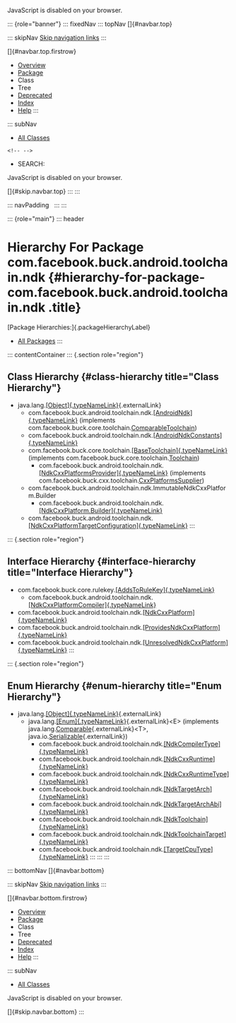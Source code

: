 <div>

JavaScript is disabled on your browser.

</div>

::: {role="banner"}
::: fixedNav
::: topNav
[]{#navbar.top}

::: skipNav
[Skip navigation links](#skip.navbar.top "Skip navigation links")
:::

[]{#navbar.top.firstrow}

-   [Overview](../../../../../../index.html)
-   [Package](package-summary.html)
-   Class
-   Tree
-   [Deprecated](../../../../../../deprecated-list.html)
-   [Index](../../../../../../index-all.html)
-   [Help](../../../../../../help-doc.html)
:::

::: subNav
-   [All Classes](../../../../../../allclasses.html)

```{=html}
<!-- -->
```
-   SEARCH:

<div>

<div>

JavaScript is disabled on your browser.

</div>

</div>

[]{#skip.navbar.top}
:::
:::

::: navPadding
 
:::
:::

::: {role="main"}
::: header
# Hierarchy For Package com.facebook.buck.android.toolchain.ndk {#hierarchy-for-package-com.facebook.buck.android.toolchain.ndk .title}

[Package Hierarchies:]{.packageHierarchyLabel}

-   [All Packages](../../../../../../overview-tree.html)
:::

::: contentContainer
::: {.section role="region"}
## Class Hierarchy {#class-hierarchy title="Class Hierarchy"}

-   java.lang.[[Object]{.typeNameLink}](http://docs.oracle.com/javase/7/docs/api/java/lang/Object.html?is-external=true "class or interface in java.lang"){.externalLink}
    -   com.facebook.buck.android.toolchain.ndk.[[AndroidNdk]{.typeNameLink}](AndroidNdk.html "class in com.facebook.buck.android.toolchain.ndk")
        (implements
        com.facebook.buck.core.toolchain.[ComparableToolchain](../../../core/toolchain/ComparableToolchain.html "interface in com.facebook.buck.core.toolchain"))
    -   com.facebook.buck.android.toolchain.ndk.[[AndroidNdkConstants]{.typeNameLink}](AndroidNdkConstants.html "class in com.facebook.buck.android.toolchain.ndk")
    -   com.facebook.buck.core.toolchain.[[BaseToolchain]{.typeNameLink}](../../../core/toolchain/BaseToolchain.html "class in com.facebook.buck.core.toolchain")
        (implements
        com.facebook.buck.core.toolchain.[Toolchain](../../../core/toolchain/Toolchain.html "interface in com.facebook.buck.core.toolchain"))
        -   com.facebook.buck.android.toolchain.ndk.[[NdkCxxPlatformsProvider]{.typeNameLink}](NdkCxxPlatformsProvider.html "class in com.facebook.buck.android.toolchain.ndk")
            (implements
            com.facebook.buck.cxx.toolchain.[CxxPlatformsSupplier](../../../cxx/toolchain/CxxPlatformsSupplier.html "interface in com.facebook.buck.cxx.toolchain"))
    -   com.facebook.buck.android.toolchain.ndk.ImmutableNdkCxxPlatform.Builder
        -   com.facebook.buck.android.toolchain.ndk.[[NdkCxxPlatform.Builder]{.typeNameLink}](NdkCxxPlatform.Builder.html "class in com.facebook.buck.android.toolchain.ndk")
    -   com.facebook.buck.android.toolchain.ndk.[[NdkCxxPlatformTargetConfiguration]{.typeNameLink}](NdkCxxPlatformTargetConfiguration.html "class in com.facebook.buck.android.toolchain.ndk")
:::

::: {.section role="region"}
## Interface Hierarchy {#interface-hierarchy title="Interface Hierarchy"}

-   com.facebook.buck.core.rulekey.[[AddsToRuleKey]{.typeNameLink}](../../../core/rulekey/AddsToRuleKey.html "interface in com.facebook.buck.core.rulekey")
    -   com.facebook.buck.android.toolchain.ndk.[[NdkCxxPlatformCompiler]{.typeNameLink}](NdkCxxPlatformCompiler.html "interface in com.facebook.buck.android.toolchain.ndk")
-   com.facebook.buck.android.toolchain.ndk.[[NdkCxxPlatform]{.typeNameLink}](NdkCxxPlatform.html "interface in com.facebook.buck.android.toolchain.ndk")
-   com.facebook.buck.android.toolchain.ndk.[[ProvidesNdkCxxPlatform]{.typeNameLink}](ProvidesNdkCxxPlatform.html "interface in com.facebook.buck.android.toolchain.ndk")
-   com.facebook.buck.android.toolchain.ndk.[[UnresolvedNdkCxxPlatform]{.typeNameLink}](UnresolvedNdkCxxPlatform.html "interface in com.facebook.buck.android.toolchain.ndk")
:::

::: {.section role="region"}
## Enum Hierarchy {#enum-hierarchy title="Enum Hierarchy"}

-   java.lang.[[Object]{.typeNameLink}](http://docs.oracle.com/javase/7/docs/api/java/lang/Object.html?is-external=true "class or interface in java.lang"){.externalLink}
    -   java.lang.[[Enum]{.typeNameLink}](http://docs.oracle.com/javase/7/docs/api/java/lang/Enum.html?is-external=true "class or interface in java.lang"){.externalLink}\<E\>
        (implements
        java.lang.[Comparable](http://docs.oracle.com/javase/7/docs/api/java/lang/Comparable.html?is-external=true "class or interface in java.lang"){.externalLink}\<T\>,
        java.io.[Serializable](http://docs.oracle.com/javase/7/docs/api/java/io/Serializable.html?is-external=true "class or interface in java.io"){.externalLink})
        -   com.facebook.buck.android.toolchain.ndk.[[NdkCompilerType]{.typeNameLink}](NdkCompilerType.html "enum in com.facebook.buck.android.toolchain.ndk")
        -   com.facebook.buck.android.toolchain.ndk.[[NdkCxxRuntime]{.typeNameLink}](NdkCxxRuntime.html "enum in com.facebook.buck.android.toolchain.ndk")
        -   com.facebook.buck.android.toolchain.ndk.[[NdkCxxRuntimeType]{.typeNameLink}](NdkCxxRuntimeType.html "enum in com.facebook.buck.android.toolchain.ndk")
        -   com.facebook.buck.android.toolchain.ndk.[[NdkTargetArch]{.typeNameLink}](NdkTargetArch.html "enum in com.facebook.buck.android.toolchain.ndk")
        -   com.facebook.buck.android.toolchain.ndk.[[NdkTargetArchAbi]{.typeNameLink}](NdkTargetArchAbi.html "enum in com.facebook.buck.android.toolchain.ndk")
        -   com.facebook.buck.android.toolchain.ndk.[[NdkToolchain]{.typeNameLink}](NdkToolchain.html "enum in com.facebook.buck.android.toolchain.ndk")
        -   com.facebook.buck.android.toolchain.ndk.[[NdkToolchainTarget]{.typeNameLink}](NdkToolchainTarget.html "enum in com.facebook.buck.android.toolchain.ndk")
        -   com.facebook.buck.android.toolchain.ndk.[[TargetCpuType]{.typeNameLink}](TargetCpuType.html "enum in com.facebook.buck.android.toolchain.ndk")
:::
:::
:::

::: bottomNav
[]{#navbar.bottom}

::: skipNav
[Skip navigation links](#skip.navbar.bottom "Skip navigation links")
:::

[]{#navbar.bottom.firstrow}

-   [Overview](../../../../../../index.html)
-   [Package](package-summary.html)
-   Class
-   Tree
-   [Deprecated](../../../../../../deprecated-list.html)
-   [Index](../../../../../../index-all.html)
-   [Help](../../../../../../help-doc.html)
:::

::: subNav
-   [All Classes](../../../../../../allclasses.html)

<div>

<div>

JavaScript is disabled on your browser.

</div>

</div>

[]{#skip.navbar.bottom}
:::
